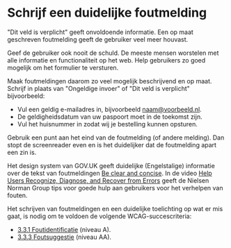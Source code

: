 # Schrijf een duidelijke foutmelding

"Dit veld is verplicht" geeft onvoldoende informatie. Een op maat geschreven foutmelding geeft de gebruiker veel meer houvast.

Geef de gebruiker ook nooit de schuld. De meeste mensen worstelen met alle informatie en functionaliteit op het web. Help gebruikers zo goed mogelijk om het formulier te versturen.

Maak foutmeldingen daarom zo veel mogelijk beschrijvend en op maat. Schrijf in plaats van "Ongeldige invoer" of "Dit veld is verplicht" bijvoorbeeld:

- Vul een geldig e-mailadres in, bijvoorbeeld naam@voorbeeld.nl.
- De geldigheidsdatum van uw paspoort moet in de toekomst zijn.
- Vul het huisnummer in zodat wij je bestelling kunnen opsturen.

Gebruik een punt aan het eind van de foutmelding (of andere melding). Dan stopt de screenreader even en is het duidelijker dat de foutmelding apart een zin is.

Het design system van GOV.UK geeft duidelijke (Engelstalige) informatie over de tekst van foutmeldingen [<span lang="en">Be clear and concise</span>](https://design-system.service.gov.uk/components/error-message/#be-clear-and-concise). In de video [<span lang="en">Help Users Recognize, Diagnose, and Recover from Errors</span>](https://www.nngroup.com/videos/usability-heuristic-recognize-errors/) geeft de Nielsen Norman Group tips voor goede hulp aan gebruikers voor het verhelpen van fouten.

Het schrijven van foutmeldingen en een duidelijke toelichting op wat er mis gaat, is nodig om te voldoen de volgende WCAG-succescriteria:

- [3.3.1 Foutidentificatie](/wcag/3.3.1) (niveau A).
- [3.3.3 Foutsuggestie](/wcag/3.3.3) (niveau AA).
